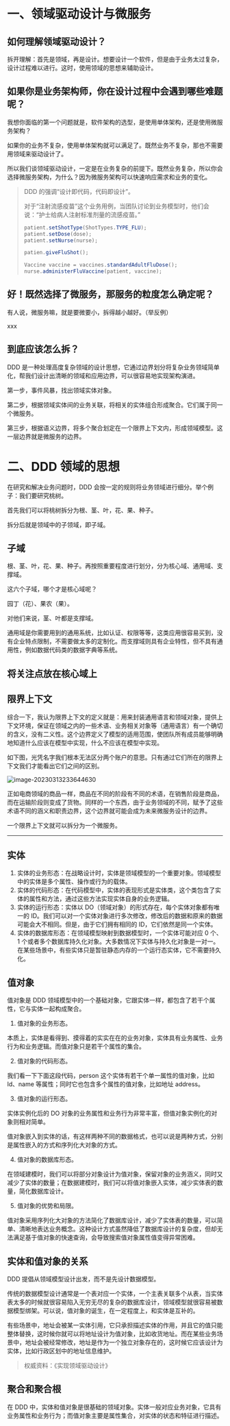 # 一、领域驱动设计与微服务

## 如何理解领域驱动设计？

拆开理解：首先是领域，再是设计。想要设计一个软件，但是由于业务太过复杂，设计过程难以进行。这时，使用领域的思想来辅助设计。

## 如果你是业务架构师，你在设计过程中会遇到哪些难题呢？

我想你面临的第一个问题就是，软件架构的选型，是使用单体架构，还是使用微服务架构？

如果你的业务不复杂，使用单体架构就可以满足了。既然业务不复杂，那也不需要用领域来驱动设计了。

所以我们谈领域驱动设计，一定是在业务复杂的前提下。既然业务复杂，所以你会选择微服务架构，为什么？因为微服务架构可以快速响应需求和业务的变化。



> DDD 的强调“设计即代码，代码即设计”。
>
> 对于“注射流感疫苗”这个业务用例，当团队讨论到业务模型时，他们会说：“护士给病人注射标准剂量的流感疫苗。”
>
> ```java
> patient.setShotType(ShotTypes.TYPE_FLU);
> patient.setDose(dose);
> patient.setNurse(nurse);
> ```
>
> ```java
> patien.giveFluShot();
> ```
>
> ```java
> Vaccine vaccine = vaccines.standardAdultFluDose();
> nurse.administerFluVaccine(patient, vaccine);
> ```
>
> 







## 好！既然选择了微服务，那服务的粒度怎么确定呢？

有人说，微服务嘛，就是要微要小，拆得越小越好。（举反例）

xxx

## 到底应该怎么拆？

DDD 是一种处理高度复杂领域的设计思想，它通过边界划分将复杂业务领域简单化，帮我们设计出清晰的领域和应用边界，可以很容易地实现架构演进。

第一步，事件风暴，找出领域实体对象。

第二步，根据领域实体间的业务关联，将相关的实体组合形成聚合。它们属于同一个微服务。

第三步，根据语义边界，将多个聚合划定在一个限界上下文内，形成领域模型。这一层边界就是微服务的边界。

# 二、DDD 领域的思想

在研究和解决业务问题时，DDD 会按一定的规则将业务领域进行细分。举个例子：我们要研究桃树。

首先我们可以将桃树拆分为根、茎、叶，花、果、种子。

拆分后就是领域中的子领域，即子域。

## 子域

根、茎、叶，花、果、种子。再按照重要程度进行划分，分为核心域、通用域、支撑域。

这六个子域，哪个才是核心域呢？

园丁（花）、果农（果）。

对他们来说，茎、叶都是支撑域。

通用域是你需要用到的通用系统，比如认证、权限等等，这类应用很容易买到，没有企业特点限制，不需要做太多的定制化。而支撑域则具有企业特性，但不具有通用性，例如数据代码类的数据字典等系统。

## 将关注点放在核心域上



## 限界上下文

综合一下，我认为限界上下文的定义就是：用来封装通用语言和领域对象，提供上下文环境，保证在领域之内的一些术语、业务相关对象等（通用语言）有一个确切的含义，没有二义性。这个边界定义了模型的适用范围，使团队所有成员能够明确地知道什么应该在模型中实现，什么不应该在模型中实现。

如下图，光凭名字我们根本无法区分两个账户的意思。只有通过它们所在的限界上下文我们才能看出它们之间的区别。

![image-20230313233644630](https://technotes.oss-cn-shenzhen.aliyuncs.com/2023/202303132336710.png)

正如电商领域的商品一样，商品在不同的阶段有不同的术语，在销售阶段是商品，而在运输阶段则变成了货物。同样的一个东西，由于业务领域的不同，赋予了这些术语不同的涵义和职责边界，这个边界就可能会成为未来微服务设计的边界。

一个限界上下文就可以拆分为一个微服务。



---

## 实体

1. 实体的业务形态：在战略设计时，实体是领域模型的一个重要对象。领域模型中的实体是多个属性、操作或行为的载体。
2. 实体的代码形态：在代码模型中，实体的表现形式是实体类，这个类包含了实体的属性和方法，通过这些方法实现实体自身的业务逻辑。
3. 实体的运行形态：实体以 DO（领域对象）的形式存在，每个实体对象都有唯一的 ID。我们可以对一个实体对象进行多次修改，修改后的数据和原来的数据可能会大不相同。但是，由于它们拥有相同的 ID，它们依然是同一个实体。
4. 实体的数据库形态：在领域模型映射到数据模型时，一个实体可能对应 0 个、1 个或者多个数据库持久化对象。大多数情况下实体与持久化对象是一对一。在某些场景中，有些实体只是暂驻静态内存的一个运行态实体，它不需要持久化。

## 值对象

值对象是 DDD 领域模型中的一个基础对象，它跟实体一样，都包含了若干个属性，它与实体一起构成聚合。

1. 值对象的业务形态。

本质上，实体是看得到、摸得着的实实在在的业务对象，实体具有业务属性、业务行为和业务逻辑。而值对象只是若干个属性的集合。

2. 值对象的代码形态。

我们看一下下面这段代码，person 这个实体有若干个单一属性的值对象，比如 Id、name 等属性；同时它也包含多个属性的值对象，比如地址 address。

3. 值对象的运行形态。

实体实例化后的 DO 对象的业务属性和业务行为非常丰富，但值对象实例化的对象则相对简单。

值对象嵌入到实体的话，有这样两种不同的数据格式，也可以说是两种方式，分别是属性嵌入的方式和序列化大对象的方式。

4. 值对象的数据库形态。

在领域建模时，我们可以将部分对象设计为值对象，保留对象的业务涵义，同时又减少了实体的数量；在数据建模时，我们可以将值对象嵌入实体，减少实体表的数量，简化数据库设计。

5. 值对象的优势和局限。

值对象采用序列化大对象的方法简化了数据库设计，减少了实体表的数量，可以简单、清晰地表达业务概念。这种设计方式虽然降低了数据库设计的复杂度，但却无法满足基于值对象的快速查询，会导致搜索值对象属性值变得异常困难。

## 实体和值对象的关系

DDD 提倡从领域模型设计出发，而不是先设计数据模型。

传统的数据模型设计通常是一个表对应一个实体，一个主表关联多个从表，当实体表太多的时候就很容易陷入无穷无尽的复杂的数据库设计，领域模型就很容易被数据模型绑架。可以说，值对象的诞生，在一定程度上，和实体是互补的。

有些场景中，地址会被某一实体引用，它只承担描述实体的作用，并且它的值只能整体替换，这时候你就可以将地址设计为值对象，比如收货地址。而在某些业务场景中，地址会被经常修改，地址是作为一个独立对象存在的，这时候它应该设计为实体，比如行政区划中的地址信息维护。

> 权威资料：《实现领域驱动设计》

## 聚合和聚合根

在 DDD 中，实体和值对象是很基础的领域对象。实体一般对应业务对象，它具有业务属性和业务行为；而值对象主要是属性集合，对实体的状态和特征进行描述。

























